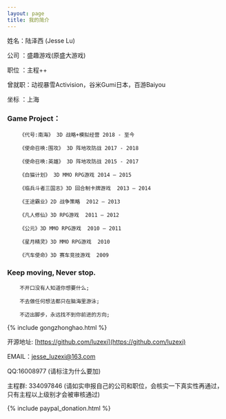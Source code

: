 ```yaml
---
layout: page
title: 我的简介
---
```

姓名：陆泽西 (Jesse Lu)

公司 ：盛趣游戏(原盛大游戏)

职位 ：主程++

曾就职：动视暴雪Activision，谷米Gumi日本，百游Baiyou

坐标 ：上海

### Game Project：

		《代号:南海》 3D 战略+模拟经营 2018 - 至今

		《使命召唤:围攻》 3D 阵地攻防战 2017 - 2018

		《使命召唤:英雄》 3D 阵地攻防战 2015 - 2017

		《白猫计划》 3D MMO RPG游戏 2014 – 2015

		《临兵斗者三国志》3D 回合制卡牌游戏  2013 – 2014

		《王途霸业》2D 战争策略  2012 – 2013

		《凡人修仙》3D RPG游戏  2011 – 2012

		《公元》3D MMO RPG游戏  2010 – 2011

		《星月精灵》3D MMO RPG游戏  2010

		《汽车使命》3D 赛车竞技游戏  2009


### Keep moving, Never stop.

		不开口没有人知道你想要什么;

		不去做任何想法都只在脑海里游泳;

		不迈出脚步，永远找不到你前进的方向;


{% include gongzhonghao.html %}

开源地址: [https://github.com/luzexi](https://github.com/luzexi)

EMAIL：jesse_luzexi@163.com

QQ:16008977 (请标注为什么要加)

主程群: 334097846 (请如实申报自己的公司和职位，会核实一下真实性再通过，只有主程以上级别才会被审核通过)

{% include paypal_donation.html %}
